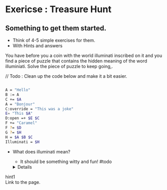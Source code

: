# Exericse : Treasure Hunt

## Something to get them started.
* Think of 4-5 simple exercises for them.
* With Hints and answers


You have before you a coin with the world illuminati inscribed on it and you find a piece of puzzle that contains the hidden meaning of the word illuminiati. Solve the piece of puzzle to keep going,.

// Todo : Clean up the code below and make it a bit easier.

```sh

A = "Hello"
B := A
C += $A
A = "Bonjour"
C:override = "This was a joke"
E= "This $A"
D:open =+ $E $C
F += "Caramel"
F ?= $D
G ?= $H
H = $A $B $C 
Illuminati = $H

```






* What does illuminati mean?
    * It should be something witty and fun! #todo

    <details>
<summary>hint1</summary>
Link to the page.
</details>